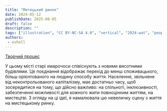 ```yaml
---
title: "Митецький ринок"
date: 2024-05-12
publishDate: 2025-08-05
draft: false
description: ""
tags: ["illustration", "CC BY-NC-SA 4.0", "vertical", "2024-wat", "people", "disability", "city", "fantastical"]
authors:
 - evhell
---
```


[Творчий процес](https://www.evhell.fr/solarpunk-participation-au-weekandart/)

У цьому місті старі хмарочоси співіснують з новими висотними будівлями. Це поєднання відображає перехід до менш споживацького, більш орієнтованого на людину способу життя. Населення, звільнене від неконтрольованого капіталізму, має достатньо часу, щоб зосередитися на тому, що дійсно важливо: на спільноті, інклюзивності, забезпеченні можливості для кожного жити повноцінним життям, на мистецтві. З огляду на ці ідеї, я намалювала цю невеличку сцену з життя на мистецькому ринку.